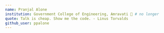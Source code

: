 ```yaml
---
name: Pranjal Alone
institution: Government College of Engineering, Amravati 🚩 # no longer than 58 characters
quote: Talk is cheap. Show me the code. - Linus Torvalds
github_user: ppalone
---
```

